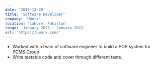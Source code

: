 ```yaml
---
date: '2019-12-29'
title: 'Software Developer'
company: 'UWorx'
location: 'Lahore, Pakistan'
range: 'January 2020 - January 2021'
url: 'https://uworx.com/'
---
```


- Worked with a team of software engineer to build a POS system for [PCMS Group](https://pcmsgroup.com)
- Write testable code and cover through different tests.
